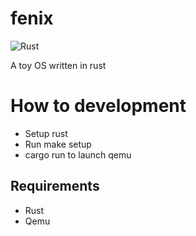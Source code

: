 # fenix

![Rust](https://github.com/zakuro9715/fenix/workflows/Rust/badge.svg)

A toy OS written in rust

# How to development

- Setup rust
- Run make setup
- cargo run to launch qemu

## Requirements

- Rust
- Qemu
